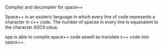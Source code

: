 Compiler and decompiler for space++

Space++ is an esoteric language in which every line of code represents a character in c++ code.
The number of spaces in every line is equavalent to the character ASCII value.

spp is able to compile space++ code aswell as translate c++ code into space++.
